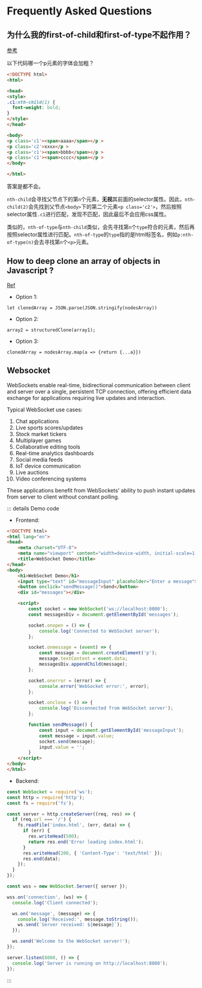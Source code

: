 # Frequently Asked Questions

## 为什么我的first-of-child和first-of-type不起作用？

[参考](https://stackoverflow.com/questions/2717480/css-selector-for-first-element-with-class)

以下代码哪一个p元素的字体会加粗？

``` html
<!DOCTYPE html>
<html>

<head>
<style>
.c1:nth-child(2) {
  font-weight: bold;
}
</style>
</head>

<body>
<p class='c1'><span>aaaa</span></p >
<p class='c2'>xxxx</p >
<p class='c1'><span>bbbb</span></p >
<p class='c1'><span>cccc</span></p >
</body>

</html>
```

答案是都不会。

`nth-child`会寻找父节点下的第`n`个元素，**无视**其前面的selector属性。因此，`nth-child(2)`会先找到父节点`<body>`下的第二个元素`<p class='c2'>`，然后按照selector属性`.c1`进行匹配，发现不匹配，因此最后不会应用css属性。

类似的，`nth-of-type`与`nth-child`类似，会先寻找第`n`个`type`符合的元素，然后再按照selector属性进行匹配。`nth-of-type`的`type`指的是html标签名，例如`p:nth-of-type(n)`会去寻找第`n`个`<p>`元素。

## How to deep clone an array of objects in Javascript ?

[Ref](https://stackoverflow.com/questions/597588/how-do-you-clone-an-array-of-objects-in-javascript)

- Option 1:

`let clonedArray = JSON.parse(JSON.stringify(nodesArray))`

- Option 2:

`array2 = structuredClone(array1);`

- Option 3:

`clonedArray = nodesArray.map(a => {return {...a}})`

## Websocket

WebSockets enable real-time, bidirectional communication between client and server over a single, persistent TCP connection, offering efficient data exchange for applications requiring live updates and interaction.

Typical WebSocket use cases:

1. Chat applications
2. Live sports scores/updates
3. Stock market tickers
4. Multiplayer games
5. Collaborative editing tools
6. Real-time analytics dashboards
7. Social media feeds
8. IoT device communication
9. Live auctions
10. Video conferencing systems

These applications benefit from WebSockets' ability to push instant updates from server to client without constant polling.

::: details Demo code

- Frontend:

``` html
<!DOCTYPE html>
<html lang="en">
<head>
    <meta charset="UTF-8">
    <meta name="viewport" content="width=device-width, initial-scale=1.0">
    <title>WebSocket Demo</title>
</head>
<body>
    <h1>WebSocket Demo</h1>
    <input type="text" id="messageInput" placeholder="Enter a message">
    <button onclick="sendMessage()">Send</button>
    <div id="messages"></div>

    <script>
        const socket = new WebSocket('ws://localhost:8080');
        const messagesDiv = document.getElementById('messages');

        socket.onopen = () => {
            console.log('Connected to WebSocket server');
        };

        socket.onmessage = (event) => {
            const message = document.createElement('p');
            message.textContent = event.data;
            messagesDiv.appendChild(message);
        };

        socket.onerror = (error) => {
            console.error('WebSocket error:', error);
        };

        socket.onclose = () => {
            console.log('Disconnected from WebSocket server');
        };

        function sendMessage() {
            const input = document.getElementById('messageInput');
            const message = input.value;
            socket.send(message);
            input.value = '';
        }
    </script>
</body>
</html>
```

- Backend:

``` js
const WebSocket = require('ws');
const http = require('http');
const fs = require('fs');

const server = http.createServer((req, res) => {
  if (req.url === '/') {
    fs.readFile('index.html', (err, data) => {
      if (err) {
        res.writeHead(500);
        return res.end('Error loading index.html');
      }
      res.writeHead(200, { 'Content-Type': 'text/html' });
      res.end(data);
    });
  }
});

const wss = new WebSocket.Server({ server });

wss.on('connection', (ws) => {
  console.log('Client connected');

  ws.on('message', (message) => {
    console.log('Received:', message.toString());
    ws.send(`Server received: ${message}`);
  });

  ws.send('Welcome to the WebSocket server!');
});

server.listen(8080, () => {
  console.log('Server is running on http://localhost:8080');
});
```

:::